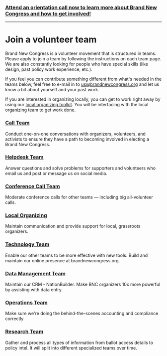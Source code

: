 ### [Attend an orientation call now to learn more about Brand New Congress and how to get involved!](/call)
---

# Join a volunteer team

Brand New Congress is a volunteer movement that is structured in teams. Please apply to join a team by following the instructions on each team page. We are also constantly looking for people who have special skills (like design, past policy work experience, etc.).

If you feel you can contribute something different from what's needed in the teams below, feel free to e-mail in to [us@brandnewcongress.org](mailto:us@brandnewcongress.org) and let us know a bit about yourself and your past work.

If you are interested in organizing locally, you can get to work right away by using our [local organizing toolkit](/work). You will be interfacing with the local organizing team to get work done.

### [Call Team](/callteam)
Conduct one-on-one conversations with organizers, volunteers, and activists to ensure they have a path to becoming involved in electing a Brand New Congress.

### [Helpdesk Team](/helpdeskteam)
Answer questions and solve problems for supporters and volunteers who email us and post or message us on social media.

### [Conference Call Team](/conferencecallteam)
Moderate conference calls for other teams &mdash; including big all-volunteer calls.

### [Local Organizing](/localorganizingteam)
Maintain communication and provide support for local, grassroots organizers.

### [Technology Team](https://github.com/BrandNewCongress/welcome)
Enable our other teams to be more effective with new tools. Build and maintain our online presence at brandnewcongress.org.

### [Data Management Team](/datamanagementteam)
Maintain our CRM - NationBuilder. Make BNC organizers 10x more powerful by assisting with data entry.

### [Operations Team](/operationsteam)
Make sure we're doing the behind-the-scenes accounting and compliance correctly

### [Research Team](/researchteam)
Gather and process all types of information from ballot access details to policy intel. It will split into different specialized teams over time.
